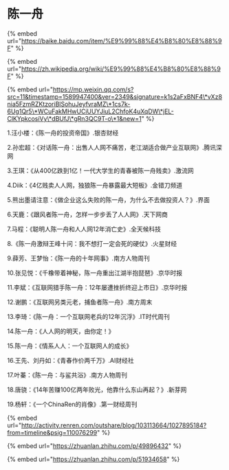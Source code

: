 # 陈一舟

{% embed url="https://baike.baidu.com/item/%E9%99%88%E4%B8%80%E8%88%9F" %}

{% embed url="https://zh.wikipedia.org/wiki/%E9%99%88%E4%B8%80%E8%88%9F" %}

{% embed url="https://mp.weixin.qq.com/s?src=11&timestamp=1589947400&ver=2349&signature=k1s2aFxBNF4\*vXz8nia5FzmRZKtzoriBlSohuJeyfvraMZ\*1cs7k-6Ug1Qr5\*WCuFakMHwUCiUUYJiuL2ChfoK4uXqDW\*jEL-ClKYpkcosiVy\*dBUfJ\*gRn3QC9T-o\*1&new=1" %}

1.汪小楼：《陈一舟的投资帝国》.银杏财经

2.孙宏超：《对话陈一舟：出售人人网不痛苦，老江湖适合做产业互联网》.腾讯深网

3.王琪：《从400亿跌到1亿！一代大学生的青春被陈一舟贱卖》.激流网

4.Diik：《4亿贱卖人人网，独狼陈一舟暴露最大短板》.金错刀频道

5.熊出墨请注意：《做企业这么失败的陈一舟，为什么不去做投资人？》.界面

6.天鹿：《跟风者陈一舟，怎样一步步丢了人人网》.天下网商

7.马程：《聪明人陈一舟和人人网12年消亡史》.全天候科技

8.《陈一舟激辩王峰十问：我不想打一定会死的硬仗》.火星财经

9.薛芳、王梦怡：《陈一舟的十年网事》.南方人物周刊

10.张见悦：《千橡带着神秘，陈一舟重出江湖半抱琵琶》.京华时报

11.李斌：《互联网猎手陈一舟：12年屡遭挫折终迎上市日》.京华时报

12.谢鹏：《互联网另类元老，捕鱼者陈一舟》.南方周末

13.李琦：《陈一舟：一个互联网老兵的12年沉浮》.IT时代周刊

14.陈一舟：《人人网的明天，由你定！》

15.陈一舟：《情系人人：一个互联网人的成长》

16.王先、刘丹如：《青春作价两千万》.AI财经社

17.叶蓁：《陈一舟：与鲨共浴》.南方人物周刊

18.唐骁：《14年苦赚100亿两年败光，他靠什么东山再起？》.新芽网

19.杨轩：《一个ChinaRen的肖像》.第一财经周刊



{% embed url="http://activity.renren.com/outshare/blog/103113664/1027895184?from=timeline&psig=110076299" %}

{% embed url="https://zhuanlan.zhihu.com/p/49896432" %}

{% embed url="https://zhuanlan.zhihu.com/p/51934658" %}



